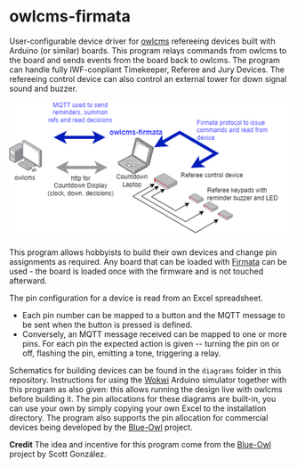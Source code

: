 # owlcms-firmata
User-configurable device driver for [owlcms](https://owlcms.github.io/owlcms4-prerelease/#/index) refereeing devices built with Arduino (or similar) boards. This program relays commands from owlcms to the board and sends events from the board back to owlcms.  The program can handle fully IWF-conpliant Timekeeper, Referee and Jury Devices.  The refereeing control device can also control an external tower for down signal sound and buzzer.

![overview](docs/img/overview.png)

This program allows hobbyists to build their own devices and change pin assignments as required.  Any board that can be loaded with  [Firmata](https://github.com/firmata/protocol) can be used - the board is loaded once with the firmware and is not touched afterward.

The pin configuration for a device is read from an Excel spreadsheet.  

- Each pin number can be mapped to a button and the MQTT message to be sent when the button is pressed is defined.
- Conversely, an MQTT message received can be mapped to one or more pins.  For each pin the expected action is given -- turning the pin on or off, flashing the pin, emitting a tone, triggering a relay. 

Schematics for building devices can be found in the `diagrams` folder in this repository. Instructions for using the [Wokwi](https://docs.wokwi.com) Arduino simulator together with this program as also given: this allows running the design live with owlcms before building it. The pin allocations for these diagrams are built-in, you can use your own by simply copying your own Excel to the installation directory.  The program also supports the pin allocation for commercial devices being developed by the [Blue-Owl](https://github.com/scottgonzalez/blue-owl) project. 

**Credit** The idea and incentive for this program come from the [Blue-Owl](https://github.com/scottgonzalez/blue-owl) project by Scott González.   
